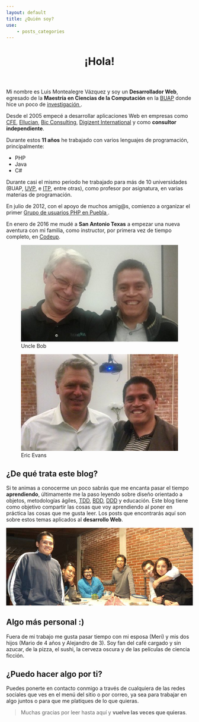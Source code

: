 ```yaml
---
layout: default
title: ¿Quién soy?
use:
    - posts_categories
---
```

<header>
    <div class="page-header"><h1>¡Hola!</h1></div>
</header>

<div class="row">
    <div class="col-sm-6">
        <p>
            Mi nombre es Luis Montealegre Vázquez y soy un <strong>Desarrollador
            Web</strong>, egresado de la <strong>Maestría en Ciencias de la 
            Computación</strong> en la <a href="http://www.cs.buap.mx/">BUAP</a>
            donde hice un poco de 
            <a href="http://link.springer.com/chapter/10.1007%2F978-3-540-74459-7_13#page-1">
                investigación
            </a>. 
        </p>
        <p>
            Desde el 2005 empecé a desarrollar aplicaciones Web en empresas como
            <a href="http://www.cfe.gob.mx/paginas/home.aspx">CFE</a>, 
            <a href="http://www.ellucian.com/">Ellucian</a>, 
            <a href="http://www.biconsulting.mx/">Bic Consulting</a>, 
            <a href="http://www.digizent.com/">Digizent International</a> y como 
            <strong>consultor independiente</strong>.
        </p>
        <p>
            Durante estos <strong>11 años</strong> he trabajado con varios 
            lenguajes de programación, principalmente:
        </p>
        <ul>
            <li>PHP</li> 
            <li>Java</li> 
            <li>C#</li> 
        </ul>
        <p>
            Durante casi el mismo periodo he trabajado para más de 10 
            universidades (BUAP, <a href="http://www.uvp.mx/">UVP</a>, e 
            <a href="http://www.itpuebla.net/">ITP</a>, entre otras), como 
            profesor por asignatura, en varias materias de programación.
        </p>
        <p>
            En julio de 2012, con el apoyo de muchos amig@s, comienzo a 
            organizar el primer
            <a href="http://www.comunidadphppuebla.com">
                Grupo de usuarios PHP en Puebla
            </a>. 
        </p>
        <p>
            En enero de 2016 me mudé a <strong>San Antonio Texas</strong> a 
            empezar una nueva aventura con mi familia, como instructor, por 
            primera vez de tiempo completo, en 
            <a href="http://codeup.com/about/" target="_blank">Codeup</a>.
        </p>
    </div>
    <div class="col-sm-6">
        <p>
            <figure class="text-center">
                <img 
                    src="/images/uncle-bob.jpg" 
                    class="img-responsive img-rounded center-block" 
                    alt="Con Uncle Bob"
                    title="Con Uncle Bob"
                >
                <figcaption>Uncle Bob</figcaption>
            </figure>
        </p>
        <p>
            <figure class="text-center">
                <img 
                    src="/images/eric-evans.jpg" 
                    class="img-responsive img-rounded center-block" 
                    alt="Con Eric Evans"
                    title="Con Eric Evans"
                >
                <figcaption>Eric Evans</figcaption>
            </figure>
        </p>
    </div>
</div>

## ¿De qué trata este blog?

Si te animas a conocerme un poco sabrás que me encanta pasar el tiempo
**aprendiendo**, últimamente me la paso leyendo sobre diseño orientado a
objetos, metodologías ágiles, [TDD][13], [BDD][14], [DDD][15] y educación.
Este blog tiene como objetivo compartir las cosas que voy aprendiendo
al poner en práctica las cosas que me gusta leer. Los posts que
encontrarás aquí son sobre estos temas aplicados al **desarrollo Web**.

<img src="/images/comunidad.jpg" class="img-responsive img-rounded center-block" alt="Amigos comunidad">

## Algo más personal :)

Fuera de mi trabajo me gusta pasar tiempo con mi esposa (Meri) y mis dos
hijos (Mario de 4 años y Alejandro de 3). Soy fan del café cargado y sin
azucar, de la pizza, el sushi, la cerveza oscura y de las películas de
ciencia ficción.

## ¿Puedo hacer algo por ti?

Puedes ponerte en contacto conmigo a través de cualquiera de las redes
sociales que ves en el menú del sitio o por correo, ya sea para trabajar
en algo juntos o para que me platiques de lo que quieras.

<blockquote class="thanks">
    <p class="lead">
        Muchas gracias por leer hasta aquí y <strong>vuelve las veces que
        quieras</strong>.
    </p>
</blockquote>

[13]: http://es.wikipedia.org/wiki/Desarrollo_guiado_por_pruebas
[14]: http://en.wikipedia.org/wiki/Behavior-driven_development
[15]: http://es.wikipedia.org/wiki/Dise%C3%B1o_guiado_por_el_dominio
